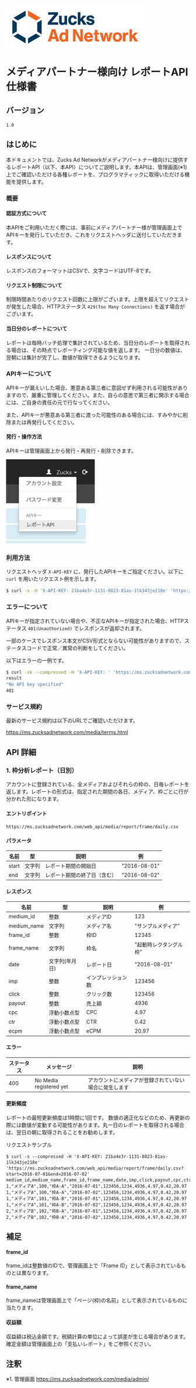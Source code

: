 ![](images/Zucks_AdNetwork_380x120.png)

# メディアパートナー様向け レポートAPI 仕様書

## バージョン

`1.0`

## はじめに
本ドキュメントでは、Zucks Ad Networkがメディアパートナー様向けに提供するレポートAPI（以下、本API）についてご説明します。本APIは、管理画面(※1)上でご確認いただける各種レポートを、プログラマティックに取得いただける機能を提供します。

### 概要

#### 認証方式について
本APIをご利用いただく際には、事前にメディアパートナー様が管理画面上でAPIキーを発行していただき、これをリクエストヘッダに送付していただきます。

#### レスポンスについて
レスポンスのフォーマットはCSVで、文字コードはUTF-8です。

#### リクエスト制限について
制限時間あたりのリクエスト回数に上限がございます。上限を超えてリクエストが発生した場合、HTTPステータス `429(Too Many Connections)` を返す場合がございます。

#### 当日分のレポートについて
レポートは毎時バッチ処理で集計されているため、当日分のレポートを取得される場合は、その時点でレポーティング可能な値を返します。
一日分の数値は、翌朝には集計が完了し、数値が取得できるようになります。


### APIキーについて

APIキーが漏えいした場合、悪意ある第三者に意図せず利用される可能性がありますので、厳重に管理してください。また、自らの意思で第三者に開示する場合には、ご自身の責任の元で行なってください。

また、APIキーが悪意ある第三者に渡った可能性のある場合には、すみやかに削除または再発行してください。

#### 発行・操作方法
APIキーは管理画面上から発行・再発行・削除できます。

![](images/screenshot-001.png)


### 利用方法
リクエストヘッダ `X-API-KEY` に、発行したAPIキーをご指定ください。以下に `curl` を用いたリクエスト例を示します。

~~~sh
$ curl -s -H 'X-API-KEY: 21ba4e3r-1131-8823-81as-1lk343je218e' 'https://ms.zucksadnetwork.com/web_api/media/report/frame/daily?start=2016-07-01&end=2016-07-02'
~~~

### エラーについて
APIキーが指定されていない場合や、不正なAPIキーが指定された場合、HTTPステータス `401(Unauthorized)` でレスポンスが返却されます。

一部のケースでレスポンス本文がCSV形式とならない可能性がありますので、ステータスコードで正常／異常の判断をしてください。

以下はエラーの一例です。

~~~sh
$ curl -sk --compressed -H 'X-API-KEY: ' 'https://ms.zucksadnetwork.com/web_api/media/report/frame/daily.csv?start=2016-07-01&end=2016-07-02' -w "%{http_code}"
result
"No API key specified"
401
~~~

### サービス規約

最新のサービス規約は以下のURLでご確認いただけます。

https://ms.zucksadnetwork.com/media/terms.html


## API 詳細

### 1. 枠分析レポート（日別）
アカウントに登録されている、全メディアおよびそれらの枠の、日毎レポートを返します。レポートの形式は、指定された期間の各日、メディア、枠ごとに行が分かれた形になります。

#### エントリポイント
~~~
https://ms.zucksadnetwork.com/web_api/media/report/frame/daily.csv
~~~

#### パラメータ

| 名前 | 型 | 説明 | 例 |
|---|---|---|---|
| start | 文字列 | レポート期間の開始日 | "2016-08-01" |
| end | 文字列 | レポート期間の終了日（含む） | "2016-08-02" |

#### レスポンス

| 名前 | 型 | 説明 | 例 |
|---|---|---|---|
| medium_id | 整数 | メディアID | 123 |
| medium_name | 文字列 | メディア名 | "サンプルメディア" |
| frame_id | 整数 | 枠ID | 12345 |
| frame_name | 文字列 | 枠名 | "起動時レクタングル枠" |
| date | 文字列(年月日) | レポート日 | "2016-08-01" |
| imp | 整数 | インプレッション数 | 123456 |
| click | 整数 | クリック数 | 123456 |
| payout | 整数 | 売上額 | 4936 |
| cpc | 浮動小数点型 | CPC | 4.97 |
| ctr | 浮動小数点型 | CTR | 0.42 |
| ecpm | 浮動小数点型 | eCPM | 20.97 |

#### エラー

| ステータス | メッセージ | 説明 |
|---|---|---|
| 400 | No Media registered yet | アカウントにメディアが登録されていない場合に発生します |


#### 更新頻度
レポートの最短更新頻度は1時間に1回です。 数値の適正化などのため、再更新の際には数値が変動する可能性があります。丸一日のレポートを取得される場合は、翌日の朝に取得されることをお勧めします。

リクエストサンプル

~~~
$ curl -s --compressed -H 'X-API-KEY: 21ba4e3r-1131-8823-81as-1lk343je218e' 'https://ms.zucksadnetwork.com/web_api/media/report/frame/daily.csv?start=2016-07-01&end=2016-07-02'
medium_id,medium_name,frame_id,frame_name,date,imp,click,payout,cpc,ctr,ecpm
1,"メディアA",100,"枠A-A","2016-07-01",123456,1234,4936,4.97,0.42,20.97
1,"メディアA",100,"枠A-A","2016-07-02",123456,1234,4936,4.97,0.42,20.97
1,"メディアA",101,"枠A-B","2016-07-01",123456,1234,4936,4.97,0.42,20.97
1,"メディアA",101,"枠A-B","2016-07-02",123456,1234,4936,4.97,0.42,20.97
2,"メディアB",102,"枠B-A","2016-07-01",123456,1234,4936,4.97,0.42,20.97
2,"メディアB",102,"枠B-A","2016-07-02",123456,1234,4936,4.97,0.42,20.97
~~~

## 補足

#### frame_id
frame_idは整数値のIDで、管理画面上で「Frame ID」として表示されているものとは異なります。

#### frame_name
frame_nameは管理画面上で「ページ(枠)の名前」として表示されているものに当たります。

#### 収益額
収益額は税込金額です。税額計算の単位によって誤差が生じる場合があります。
確定金額は管理画面上の「支払いレポート」をご参照ください。

## 注釈

※1. 管理画面  https://ms.zucksadnetwork.com/media/admin/

